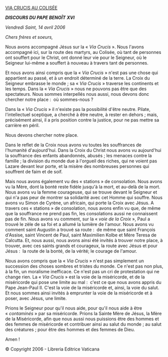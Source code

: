 [VIA CRUCIS AU COLISÉE](http://www.vatican.va/news_services/liturgy/documents/index_via-crucis_fr.html)

***DISCOURS DU PAPE BENOÎT*** ***XVI***

*Vendredi Saint, 14 avril 2006*

*Chers frères et soeurs,*

Nous avons accompagné Jésus sur la « *Via Crucis* ». Nous l'avons accompagné ici, sur la route des martyrs, au Colisée, où tant de personnes ont souffert pour le Christ, ont donné leur vie pour le Seigneur, où le Seigneur lui-même a souffert à nouveau à travers tant de personnes.

Et nous avons ainsi compris que la « *Via Crucis* » n'est pas une chose qui appartient au passé, et à un endroit déterminé de la terre. La Croix du Seigneur embrasse le monde ; sa « *Via Crucis* » traverse les continents et les temps. Dans la « *Via Crucis* » nous ne pouvons pas être que des spectateurs. Nous sommes interpellés nous aussi, nous devons donc chercher notre place :  où sommes-nous ?

Dans la « *Via Crucis* » il n'existe pas la possibilité d'être neutre. Pilate, l'intellectuel sceptique, a cherché à être neutre, à rester en dehors ; mais, précisément ainsi, il a pris position contre la justice, pour ne pas mettre sa carrière en péril.

Nous devons chercher notre place.

Dans le reflet de la Croix nous avons vu toutes les souffrances de l'humanité d'aujourd'hui. Dans la Croix du Christ nous avons vu aujourd'hui la souffrance des enfants abandonnés, abusés ; les menaces contre la famille ; la division du monde due à l'orgueil des riches, qui ne voient pas Lazare devant leur porte, et la misère des nombreuses personnes qui souffrent de faim et de soif.

Mais nous avons également vu des « stations » de consolation. Nous avons vu la Mère, dont la bonté reste fidèle jusqu'à la mort, et au-delà de la mort. Nous avons vu la femme courageuse, qui se trouve devant le Seigneur et qui n'a pas peur de montrer sa solidarité avec cet Homme qui souffre. Nous avons vu Simon de Cyrène, un africain, qui porte la Croix avec Jésus. A travers ces « stations » de consolation, nous avons enfin vu que, de même que la souffrance ne prend pas fin, les consolations aussi ne connaissent pas de fin. Nous avons vu comment, sur la « *voie de la Croix* », Paul a trouvé le zèle de sa foi et a allumé la lumière de l'amour. Nous avons vu comment saint Augustin a trouvé sa route :  de même que saint François d'Assise, saint Vincent de Paul, saint Maximilien Kolbe et Mère Teresa de Calcutta. Et, nous aussi, nous avons ainsi été invités à trouver notre place, à trouver, avec ces saints grands et courageux, la route avec Jésus et pour Jésus :  la route de la bonté, de la vérité; le courage de l'amour.

Nous avons compris que la « *Via Crucis* » n'est pas simplement un succession des choses sombres et tristes du monde. Ce n'est pas non plus, à la fin, un moralisme inefficace. Ce n'est pas un cri de protestation qui ne change rien. La « *Via Crucis* » est la voie de la miséricorde, et de la miséricorde qui pose une limite au mal :  c'est ce que nous avons appris du Pape Jean-Paul II. C'est la voie de la miséricorde et, ainsi, la voie du salut. Et nous sommes ainsi invités à emprunter la voie de la miséricorde et à poser, avec Jésus, une limite.

Prions le Seigneur pour qu'il nous aide, pour qu'il nous aide à être « *contaminés* » par sa miséricorde. Prions la Sainte Mère de Jésus, la Mère de la Miséricorde, afin que nous aussi nous puissions être des hommes et des femmes de miséricorde et contribuer ainsi au salut du monde ; au salut des créatures ; pour être des hommes et des femmes de Dieu.

Amen !

© Copyright 2006 - Libreria Editrice Vaticana